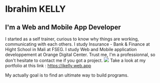 # Ibrahim KELLY
## I'm a Web and Mobile App Developer

I started as a self trainer, curious to know why things are working, communicating with each others.
I study Insurance - Bank & Finance at Hight School in Mali at FSEG.
I study Web and Mobile application developpement at Orange Digital Center.
Trust me, I'm a professionnal, so don't hesitate to contact me if you got a project.
![](https://firebasestorage.googleapis.com/v0/b/ikelly.appspot.com/o/Images%2Fsplash1.png?alt=media&token=d85e59ee-2e7d-4775-be2c-01464ad9604b)
Take a look at my portfolio at this link : https://ikelly.web.app

My actually goal is to find an ultimate way to build programs.
